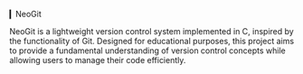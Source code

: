 ▎NeoGit

NeoGit is a lightweight version control system implemented in C, inspired by the functionality of Git. Designed for educational purposes, this project aims to provide a fundamental understanding of version control concepts while allowing users to manage their code efficiently.
